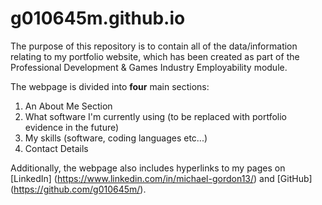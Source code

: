 # g010645m.github.io
The purpose of this repository is to contain all of the data/information relating to my portfolio website, which has been created as part of the Professional Development & Games Industry Employability module.

The webpage is divided into **four** main sections:
1. An About Me Section
2. What software I'm currently using (to be replaced with portfolio evidence in the future)
3. My skills (software, coding languages etc...)
4. Contact Details

Additionally, the webpage also includes hyperlinks to my pages on [LinkedIn] (https://www.linkedin.com/in/michael-gordon13/) and [GitHub] (https://github.com/g010645m/).
